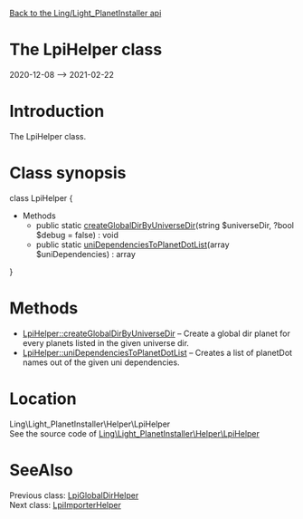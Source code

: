 [Back to the Ling/Light_PlanetInstaller api](https://github.com/lingtalfi/Light_PlanetInstaller/blob/master/doc/api/Ling/Light_PlanetInstaller.md)



The LpiHelper class
================
2020-12-08 --> 2021-02-22






Introduction
============

The LpiHelper class.



Class synopsis
==============


class <span class="pl-k">LpiHelper</span>  {

- Methods
    - public static [createGlobalDirByUniverseDir](https://github.com/lingtalfi/Light_PlanetInstaller/blob/master/doc/api/Ling/Light_PlanetInstaller/Helper/LpiHelper/createGlobalDirByUniverseDir.md)(string $universeDir, ?bool $debug = false) : void
    - public static [uniDependenciesToPlanetDotList](https://github.com/lingtalfi/Light_PlanetInstaller/blob/master/doc/api/Ling/Light_PlanetInstaller/Helper/LpiHelper/uniDependenciesToPlanetDotList.md)(array $uniDependencies) : array

}






Methods
==============

- [LpiHelper::createGlobalDirByUniverseDir](https://github.com/lingtalfi/Light_PlanetInstaller/blob/master/doc/api/Ling/Light_PlanetInstaller/Helper/LpiHelper/createGlobalDirByUniverseDir.md) &ndash; Create a global dir planet for every planets listed in the given universe dir.
- [LpiHelper::uniDependenciesToPlanetDotList](https://github.com/lingtalfi/Light_PlanetInstaller/blob/master/doc/api/Ling/Light_PlanetInstaller/Helper/LpiHelper/uniDependenciesToPlanetDotList.md) &ndash; Creates a list of planetDot names out of the given uni dependencies.





Location
=============
Ling\Light_PlanetInstaller\Helper\LpiHelper<br>
See the source code of [Ling\Light_PlanetInstaller\Helper\LpiHelper](https://github.com/lingtalfi/Light_PlanetInstaller/blob/master/Helper/LpiHelper.php)



SeeAlso
==============
Previous class: [LpiGlobalDirHelper](https://github.com/lingtalfi/Light_PlanetInstaller/blob/master/doc/api/Ling/Light_PlanetInstaller/Helper/LpiGlobalDirHelper.md)<br>Next class: [LpiImporterHelper](https://github.com/lingtalfi/Light_PlanetInstaller/blob/master/doc/api/Ling/Light_PlanetInstaller/Helper/LpiImporterHelper.md)<br>
